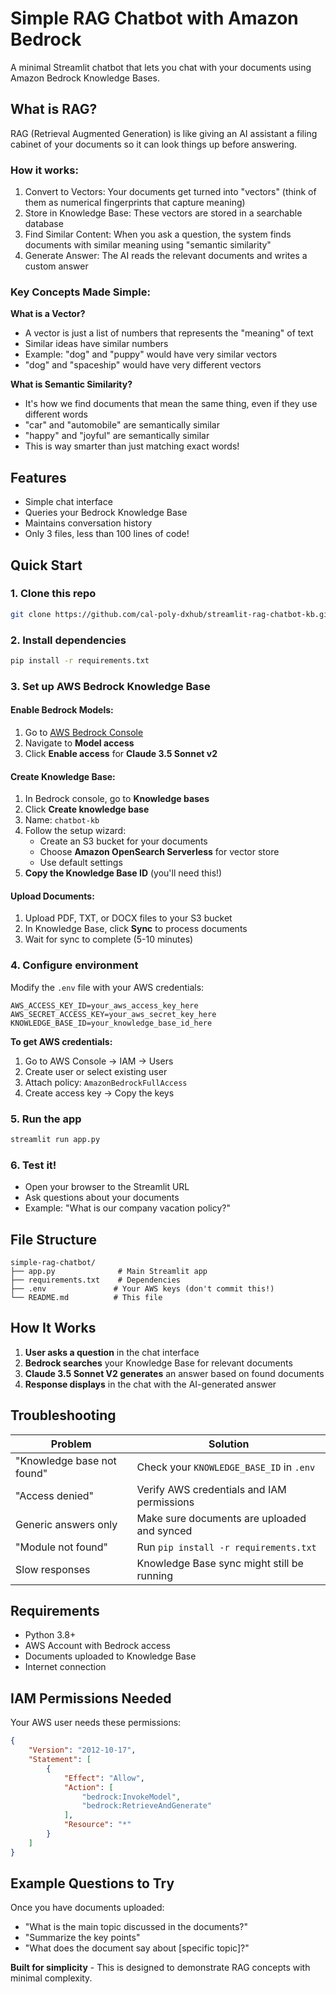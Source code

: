 # Simple RAG Chatbot with Amazon Bedrock

A minimal Streamlit chatbot that lets you chat with your documents using Amazon Bedrock Knowledge Bases.

## What is RAG?
RAG (Retrieval Augmented Generation) is like giving an AI assistant a filing cabinet of your documents so it can look things up before answering.

### How it works:
1. Convert to Vectors: Your documents get turned into "vectors" (think of them as numerical fingerprints that capture meaning)
2. Store in Knowledge Base: These vectors are stored in a searchable database
3. Find Similar Content: When you ask a question, the system finds documents with similar meaning using "semantic similarity"
4. Generate Answer: The AI reads the relevant documents and writes a custom answer

### Key Concepts Made Simple:

**What is a Vector?**
- A vector is just a list of numbers that represents the "meaning" of text
- Similar ideas have similar numbers
- Example: "dog" and "puppy" would have very similar vectors
- "dog" and "spaceship" would have very different vectors

**What is Semantic Similarity?**
- It's how we find documents that mean the same thing, even if they use different words
- "car" and "automobile" are semantically similar
- "happy" and "joyful" are semantically similar
- This is way smarter than just matching exact words!

## Features

- Simple chat interface
- Queries your Bedrock Knowledge Base
- Maintains conversation history
- Only 3 files, less than 100 lines of code!

## Quick Start

### 1. Clone this repo
```bash
git clone https://github.com/cal-poly-dxhub/streamlit-rag-chatbot-kb.git
```

### 2. Install dependencies
```bash
pip install -r requirements.txt
```

### 3. Set up AWS Bedrock Knowledge Base

#### Enable Bedrock Models:
1. Go to [AWS Bedrock Console](https://console.aws.amazon.com/bedrock/)
2. Navigate to **Model access**
3. Click **Enable access** for **Claude 3.5 Sonnet v2**

#### Create Knowledge Base:
1. In Bedrock console, go to **Knowledge bases**
2. Click **Create knowledge base**
3. Name: `chatbot-kb`
4. Follow the setup wizard:
   - Create an S3 bucket for your documents
   - Choose **Amazon OpenSearch Serverless** for vector store
   - Use default settings
5. **Copy the Knowledge Base ID** (you'll need this!)

#### Upload Documents:
1. Upload PDF, TXT, or DOCX files to your S3 bucket
2. In Knowledge Base, click **Sync** to process documents
3. Wait for sync to complete (5-10 minutes)

### 4. Configure environment
Modify the `.env` file with your AWS credentials:


```env
AWS_ACCESS_KEY_ID=your_aws_access_key_here
AWS_SECRET_ACCESS_KEY=your_aws_secret_key_here
KNOWLEDGE_BASE_ID=your_knowledge_base_id_here
```

**To get AWS credentials:**
1. Go to AWS Console → IAM → Users
2. Create user or select existing user
3. Attach policy: `AmazonBedrockFullAccess`
4. Create access key → Copy the keys

### 5. Run the app
```bash
streamlit run app.py
```

### 6. Test it!
- Open your browser to the Streamlit URL
- Ask questions about your documents
- Example: "What is our company vacation policy?"

## File Structure
```
simple-rag-chatbot/
├── app.py              # Main Streamlit app
├── requirements.txt    # Dependencies
├── .env               # Your AWS keys (don't commit this!)
└── README.md          # This file
```

## How It Works

1. **User asks a question** in the chat interface
2. **Bedrock searches** your Knowledge Base for relevant documents
3. **Claude 3.5 Sonnet V2 generates** an answer based on found documents
4. **Response displays** in the chat with the AI-generated answer

## Troubleshooting

| Problem | Solution |
|---------|----------|
| "Knowledge base not found" | Check your `KNOWLEDGE_BASE_ID` in `.env` |
| "Access denied" | Verify AWS credentials and IAM permissions |
| Generic answers only | Make sure documents are uploaded and synced |
| "Module not found" | Run `pip install -r requirements.txt` |
| Slow responses | Knowledge Base sync might still be running |

## Requirements

- Python 3.8+
- AWS Account with Bedrock access
- Documents uploaded to Knowledge Base
- Internet connection

## IAM Permissions Needed

Your AWS user needs these permissions:
```json
{
    "Version": "2012-10-17",
    "Statement": [
        {
            "Effect": "Allow",
            "Action": [
                "bedrock:InvokeModel",
                "bedrock:RetrieveAndGenerate"
            ],
            "Resource": "*"
        }
    ]
}
```

## Example Questions to Try

Once you have documents uploaded:
- "What is the main topic discussed in the documents?"
- "Summarize the key points"
- "What does the document say about [specific topic]?"

**Built for simplicity** - This is designed to demonstrate RAG concepts with minimal complexity.
